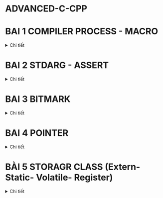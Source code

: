 # ADVANCED-C-CPP
#  BAI 1 COMPILER PROCESS - MACRO
<details>
  <summary>Chi tiết</summary>
 
## 1. Tiền Xử Lý (Preprocessing)
Quá trình tiền xử lý chuyển đổi file `.c` hoặc `.h` thành file `.i`. Lệnh biên dịch:
```sh
gcc -E main.c -o main.i
```
### Các bước trong tiền xử lý:
- **Copy toàn bộ mã nguồn** của các thư viện hoặc file được `#include`.
- **Xóa toàn bộ chú thích** (`//` và `/* ... */`).
- **Thay thế các macro** được định nghĩa bởi `#define`.
- **Giữ nguyên các hàm và biến thông thường**.

Lệnh kiểm tra file `.i` sau tiền xử lý:
```sh
cat main.i
```

### Ví dụ về Macro trong Tiền Xử Lý
#### 1. `#define` - Định nghĩa hằng số
```c
#include <stdio.h>
#define PI 3.14159
int main() {
    printf("PI = %f\n", PI);
    return 0;
}
```
*Kết quả khi chạy chương trình:*
```
PI = 3.141590
```

#### 2. `#define` - Định nghĩa hàm macro
```c
#include <stdio.h>
#define SQUARE(x) ((x) * (x))
int main() {
    printf("Bình phương của 5 là: %d\n", SQUARE(5));
    return 0;
}
```
*Kết quả:*
```
Bình phương của 5 là: 25
```

#### 3. `#undef` - Hủy định nghĩa macro
```c
#include <stdio.h>
#define VALUE 100
#undef VALUE
int main() {
    #ifdef VALUE
        printf("VALUE is defined\n");
    #else
        printf("VALUE is not defined\n");
    #endif
    return 0;
}
```
*Kết quả:*
```
VALUE is not defined
```

#### 4. `##` - Nối chuỗi
```c
#include <stdio.h>
#define CONCAT(a, b) a##b
int main() {
    int xy = 10;
    printf("%d\n", CONCAT(x, y));
    return 0;
}
```
*Kết quả:*
```
10
```

#### 5. `#` - Chuyển văn bản thành chuỗi
```c
#include <stdio.h>
#define TO_STRING(x) #x
int main() {
    printf("%s\n", TO_STRING(Hello World));
    return 0;
}
```
*Kết quả:*
```
Hello World
```

#### 6. `...` (Variadic Macro) - Macro nhận nhiều tham số
```c
#define sum(...)                \
int arr[] = {__VA_ARGS__, 0};   \
int i =0;                       \
int tong = 0;                   \
while (arr[i] != 0 )            \
{                               \
    tong += arr[i];             \         
    i++;                        \
}                               \   
printf("tong bang: %d", tong) ; \  

*Kết quả:*
Tổng: 15
```

---

## 2. Biên Dịch (Compilation)
Quá trình biên dịch chuyển đổi file `.i` thành file `.s` (hợp ngữ - assembly).

Lệnh biên dịch:
```sh
gcc -S main.i -o main.s
```
Lệnh kiểm tra file `.s`:
```sh
cat main.s
```

---

## 3. Dịch Assembly (Assembler)
Quá trình assembler chuyển đổi file `.s` thành file `.o` (mã máy).

Lệnh dịch assembly:
```sh
gcc -c main.s -o main.o
```
Lệnh kiểm tra file `.o` (dạng nhị phân, không đọc được trực tiếp):
```sh
ls -l main.o
```

---

## 4. Liên Kết (Linking)
Quá trình linker kết hợp các file `.o` để tạo ra file thực thi `.exe`.

Lệnh liên kết:
```sh
gcc main.o -o main.exe
```
Lệnh chạy file thực thi:
```sh
./main.exe
```

---

## 5. Tóm Tắt Quá Trình Biên Dịch

```
file.c hoặc file.h  →  (Preprocessing)  →  file.i  →  (Compilation)  →  file.s  →  (Assembler)  →  file.o  →  (Linker)  →  file.exe
```

Từng bước với lệnh cụ thể:
1. **Tiền xử lý:** `gcc -E main.c -o main.i`
2. **Biên dịch:** `gcc -S main.i -o main.s`
3. **Dịch assembly:** `gcc -c main.s -o main.o`
4. **Liên kết:** `gcc main.o -o main.exe`
5. **Chạy chương trình:** `./main.exe`

Mỗi bước trên đều có thể kiểm tra bằng cách xem nội dung file tương ứng (`cat`, `ls -l`).
  </details>

# BAI 2 STDARG - ASSERT
<details>
  <summary>Chi tiết</summary>
  
## 1. Thư viện stdarg.h

### 1.1 Mục đích
- Hỗ trợ xây dựng các hàm có số lượng tham số biến đổi (variadic functions).
- Cho phép truy cập vào danh sách các đối số được truyền vào sau đối số cố định cuối cùng.

### 1.2 Các macro chính
- **`va_list`**  
  Kiểu dữ liệu dùng để lưu trữ danh sách tham số biến đổi.

- **`va_start(va_list, last_fixed_arg)`**  
  Khởi tạo danh sách các đối số biến đổi, trong đó `last_fixed_arg` là đối số cuối cùng có kiểu cố định.

- **`va_arg(va_list, type)`**  
  Lấy đối số tiếp theo từ danh sách với kiểu dữ liệu được chỉ định.

- **`va_end(va_list)`**  
  Giải phóng tài nguyên được cấp phát cho danh sách các đối số.

### 1.3 Ví dụ sử dụng stdarg.h

Ví dụ: Hàm `sum` tính tổng các số nguyên cho đến khi gặp một sentinel.  
Trong ví dụ này, sử dụng sentinel `'a'` để đánh dấu điểm kết thúc danh sách.

```c
#include <stdio.h>
#include <stdarg.h>

#define tong(...) sum(__VA_ARGS__, 'a') // 'a' làm sentinel

int sum(int first, ...) {
    va_list args;
    va_start(args, first);
    
    // Lưu các số vào mảng tạm (giả sử không vượt quá 100 giá trị)
    int numbers[100];
    int count = 0;
    
    numbers[count++] = first;
    
    // Đọc các đối số cho đến khi gặp sentinel
    while (1) {
        int value = va_arg(args, int);
        // Ép về char để so sánh với sentinel 'a'
        if ((char)value == 'a') {
            break;
        }
        numbers[count++] = value;
    }
    
    va_end(args);
    
    int result = 0;
    for (int i = 0; i < count; i++) {
        result += numbers[i];
    }
    
    return result;
}

int main() {
    
    printf("Tong cac gia tri: %d\n", tong(4, 9, 0, 10, 15, 20));
    return 0;
}
```

## 2. Tổng quan về assert.h
- **assert.h** là thư viện tiêu chuẩn trong C cung cấp macro `assert`.
- Macro `assert(condition)` được sử dụng để kiểm tra điều kiện tại thời điểm chạy (runtime). Nếu điều kiện không được thỏa mãn (false), chương trình sẽ dừng lại và in ra thông báo lỗi, kèm theo thông tin về file và số dòng.

### 2.1. Cách thức hoạt động của assert
- Khi biểu thức trong `assert(condition)` được đánh giá là false (0), chương trình:
  - In ra thông báo lỗi, bao gồm tên file, số dòng và nội dung biểu thức không thỏa mãn.
  - Gọi hàm `abort()` để kết thúc chương trình ngay lập tức.
- Nếu biểu thức đúng (non-zero), `assert` không thực hiện hành động nào và chương trình tiếp tục chạy bình thường.

### 2.2. Ví dụ sử dụng assert
Dưới đây là một ví dụ minh họa cách sử dụng `assert` để đảm bảo rằng một giá trị không bị chia cho số 0:

```c
#include <stdio.h>
#include <assert.h>

// Hàm chia, kiểm tra điều kiện không chia cho 0
int divide(int a, int b) {
    // Kiểm tra rằng b không bằng 0
    assert(b != 0);
    return a / b;
}

int main() {
    int x = 10;
    int y = 0;  // Thử nghiệm với giá trị 0 để kích hoạt assert
    // Nếu y bằng 0, assert sẽ dừng chương trình và thông báo lỗi
    int result = divide(x, y);
    printf("Result: %d\n", result);
    return 0;
}
```
  </details>

# BAI 3 BITMARK

<details>
  <summary>Chi tiết</summary>

## 1. Giới thiệu về Bitmask
Bitmask là một kỹ thuật sử dụng các bit để lưu trữ và thao tác với các cờ (flags) hoặc trạng thái trong một biến số nguyên. Kỹ thuật này giúp tối ưu hóa bộ nhớ, thực hiện các phép toán logic trên một cụm bit, và quản lý các trạng thái, quyền truy cập, hoặc các thuộc tính khác của một đối tượng.

## 2. Các Toán Tử Bitwise
Toán tử bitwise được sử dụng để thao tác trực tiếp trên các bit của một số. Dưới đây là danh sách các toán tử bitwise cơ bản:

### 2.1. Phép NOT (~)
- Đảo ngược tất cả các bit của số.
- Bit 1 sẽ thành 0, bit 0 sẽ thành 1.

Ví dụ:
```cpp
#include <stdio.h>
#include <stdint.h>

int main() {
    uint8_t user1 = 0b00001110;
    uint8_t user2 = 0b10101001;
    printf("~user1 = 0b%08b\n", (uint8_t)~user1);
    printf("~user2 = 0b%08b\n", (uint8_t)~user2);
    return 0;
}
```

Kết quả:
```
~user1 = 0b11110001
~user2 = 0b01010110
```

### 2.2. Phép AND (&)
- Chỉ trả về 1 nếu cả hai bit đều là 1.

Ví dụ:
```cpp
user1 & user2 // Kết quả: 0b00001000
```

### 2.3. Phép OR (|)
- Trả về 1 nếu ít nhất một trong hai bit là 1.

Ví dụ:
```cpp
user1 | user2 // Kết quả: 0b10101111
```

### 2.4. Phép XOR (^)
- Trả về 1 nếu hai bit khác nhau, ngược lại trả về 0.

Ví dụ:
```cpp
user1 ^ user2 // Kết quả: 0b10100111
```

### 2.5. Phép Dịch Bit (>> và <<)
- `>>`: Dịch phải, các bit bên trái bị đẩy ra ngoài, các bit mới bên phải được lấp bằng 0 hoặc 1 (tùy vào số âm hay dương).
- `<<`: Dịch trái, các bit bên phải bị đẩy ra ngoài, các bit mới bên trái được lấp bằng 0.

Ví dụ:
```cpp
// Dịch phải
user1 >> 1 // Kết quả: 0b00000111
user1 >> 5 // Kết quả: 0b00000000

// Dịch trái
user2 << 6 // Kết quả: 0b10000000
```

## 3. Ứng Dụng Bitmask
### 3.1. Kiểm tra trạng thái bit
```cpp
if (user1 & (1 << 3)) {
    printf("Bit thứ 3 đang bật\n");
}
```

### 3.2. Bật một bit cụ thể
```cpp
user1 |= (1 << 2); // Bật bit thứ 2
```

### 3.3. Tắt một bit cụ thể
```cpp
user1 &= ~(1 << 2); // Tắt bit thứ 2
```

### 3.4. Đảo trạng thái một bit
```cpp
user1 ^= (1 << 2); // Đảo bit thứ 2
```

## 4. Sử dụng Bit-Field trong C
Bit-field là một cách tối ưu hóa bộ nhớ bằng cách định nghĩa các trường bit trong struct.

Ví dụ:
```cpp
#include <stdio.h>

struct Status {
    unsigned int bit0 : 1;
    unsigned int bit1 : 1;
    unsigned int bit2 : 1;
    unsigned int bit3 : 1;
};

int main() {
    struct Status status = {1, 0, 1, 1};
    printf("Bit 0: %d, Bit 1: %d, Bit 2: %d, Bit 3: %d\n",
           status.bit0, status.bit1, status.bit2, status.bit3);
    return 0;
}
```

## 5. Kết luận
Bitmask là một kỹ thuật hữu ích giúp tối ưu hóa bộ nhớ và xử lý dữ liệu hiệu quả trong lập trình hệ thống và nhúng. Việc sử dụng các toán tử bitwise giúp quản lý trạng thái và quyền truy cập một cách nhanh chóng và tiết kiệm bộ nhớ.
</details>

# BAI 4 POINTER

<details>
  <summary>Chi tiết</summary>

## 1. Tổng quan về Pointer

- **Khái niệm**: Con trỏ (pointer) là một biến đặc biệt trong ngôn ngữ lập trình C, chứa địa chỉ bộ nhớ của một đối tượng khác như biến, hàm, hoặc mảng. Việc sử dụng con trỏ giúp chúng ta thực hiện các thao tác trên bộ nhớ một cách linh hoạt và hiệu quả hơn.

- **Cách khai báo**: Con trỏ được khai báo bằng cách sử dụng dấu `*` trước tên biến:
```c
int *ptr;       // Con trỏ đến kiểu int
char *ptr_char; // Con trỏ đến kiểu char
float *ptr_float; // Con trỏ đến kiểu float
```

- **Lấy địa chỉ của một biến**: Để lấy địa chỉ của một biến, sử dụng toán tử `&`:
```c
int x = 10;
int *ptr_x = &x;  // ptr_x giờ đây chứa địa chỉ của x
```

- **Truy cập giá trị thông qua con trỏ**: Để truy cập giá trị của biến mà con trỏ trỏ tới, sử dụng toán tử `*` (dereference) giải tham chiếu:
```c
int y = *ptr_x;  // y sẽ bằng giá trị của x
```

- **Kích thước của con trỏ**: Kích thước của con trỏ phụ thuộc vào kiến trúc máy tính và trình biên dịch hoặc kiến trúc vi điều khiển. Sử dụng `sizeof()` để kiểm tra kích thước của con trỏ:
```c
#include <stdio.h>

int main() {
    int *ptr;
    printf("Size of pointer: %d bytes\n", sizeof(ptr));
    return 0;
}
```

- **Ví dụ minh họa**
Ví dụ về các nội dung trên.
```c
#include <stdio.h>

int main() {
    int test = 5;   // address: 0x01
                    // value:   5
    int *ptr = &test;  // address: 0xf1
                       // value: 0x01

    printf("Địa chỉ của con trỏ: %p\n", ptr);// Lấy giá trị địa chỉ con trỏ
    printf("Địa chỉ mà con trỏ đang trỏ tới: %p\n", &ptr); // Lấy địa chỉ mà con trỏ đang trỏ tới
    printf("Giá trị tại địa chỉ con trỏ đang trỏ tới: %d\n", *ptr); // Lấy giá trị tại địa chỉ con trỏ đang trỏ tới

    return 0;
}
```

- **Con trỏ và mảng**: Đối với một mảng, địa chỉ mà con trỏ trỏ đến là vị trí phần tử đầu tiên trong mảng. Khi khai báo, ta chỉ cần gán tên mảng cho con trỏ:
```c
#include <stdio.h>

int main() {
    uint16_t arr[] = {5, 8, 7};
    uint16_t *ptr = arr;  // giá trị ptr = &arr[0] = 0xa0; *ptr = arr[0] = 5;
                          // (ptr + 1) = &arr[1] = 0xa2;   *(ptr + 1) = arr[1] = 8;

    printf("Giá trị phần tử đầu tiên: %d\n", *ptr);
    printf("Giá trị phần tử thứ hai: %d\n", *(ptr + 1));
    printf("Giá trị phần tử thứ ba: %d\n", *(ptr + 2));

    return 0;
}
```

- **Kích thước con trỏ**: Kích thước của con trỏ phụ thuộc vào kiến trúc máy tính. Trên hệ thống 32-bit, kích thước con trỏ thường là 4 byte, trong khi trên hệ thống 64-bit, kích thước con trỏ thường là 8 byte.

- **Mục đích của dữ liệu khai báo cho con trỏ**: Dữ liệu khai báo cho con trỏ phục vụ vào mục đích đọc dữ liệu tại vị trí mà con trỏ đang trỏ đến. Điều này giúp đảm bảo rằng con trỏ được sử dụng đúng cách và tránh các lỗi truy cập bộ nhớ.

## 2. Void Pointer

- **Void Pointer**: Con trỏ void (void pointer) là một con trỏ có thể trỏ tới bất kỳ kiểu dữ liệu nào. Điều này có nghĩa là con trỏ void không có kiểu dữ liệu cụ thể, và do đó, nó có thể được sử dụng để trỏ tới bất kỳ địa chỉ bộ nhớ nào mà không cần biết trước kiểu dữ liệu của giá trị tại địa chỉ đó.

- **Khai báo**: Con trỏ void được khai báo bằng cách sử dụng từ khóa `void` trước dấu `*`.
  ```c
  void *ptr_void;
  ```

- **Đặc điểm**:
    - Con trỏ void có thể trỏ tới bất kỳ kiểu dữ liệu nào, giúp nó rất linh hoạt trong việc quản lý bộ nhớ và xử lý dữ liệu.
    - Không thể truy cập trực tiếp giá trị mà con trỏ void trỏ tới mà không chuyển đổi nó sang kiểu dữ liệu cụ thể.

- **Ví dụ sử dụng con trỏ void**
```c
#include <stdio.h>

int main(int argc, char const *argv[]) {
    void *ptr_void;
    int a = 5;
    ptr_void = &a;
    printf("Địa chỉ: %p \n Địa chỉ: %d \n Giá trị: %d\n", ptr_void, ptr_void, *(int*)ptr_void); // ép kiểu dữ liệu về int
  
    double b = 3.14;
    ptr_void = &b;
    printf("Địa chỉ: %p \n Địa chỉ: %d \n Giá trị: %0.2f", ptr_void, ptr_void, *(double*)ptr_void); // ép kiểu dữ liệu về double
    
    char c = 'c';
    ptr_void = &c;
    printf("\nĐịa chỉ: %p\n Địa chỉ: %d \n Giá trị: %c ", ptr_void, ptr_void, *(char*)ptr_void); // ép kiểu dữ liệu về char
    
    char arr[] = "hello ho bao ton";
    ptr_void = arr; // vị trí pointer trỏ đến vị trí phần tử đầu tiên trong mảng
    for (int i = 0; i < sizeof(arr); i++) {
        ptr_void = &arr[i];
        printf("\nGiá trị: %c", *(char*)(ptr_void + 1));
    }

    void *ptr1[] = {&a, &b, &c, arr}; // mảng con trỏ với giá trị là địa chỉ các đối tượng
    printf("ptr1[0] = %d\n", *(int*)ptr1[0]);
    printf("ptr1[1] = %f\n", *(double*)ptr1[1]);
    printf("ptr1[2] = %c\n", *(char*)ptr1[2]);
    for (int i = 0; i < sizeof(arr); i++) {
        printf("ptr1[%d] = %c\n", i, *(char*)(ptr1[3] + i)); 
        printf("ptr1[%d] = %p\n", i, (ptr1[3] + i));   
    }
    return 0;
}
```

- **Ứng dụng của con trỏ void**
    - **Quản lý bộ nhớ động**: Con trỏ void thường được sử dụng trong các hàm quản lý bộ nhớ động như `malloc`, `calloc`, và `realloc` để trả về địa chỉ của vùng nhớ được cấp phát mà không cần biết trước kiểu dữ liệu.
    EX: 
    ```c
        int *a;
        a = (int*)malloc(sizeof(int) * n);
    ```
    - **Hàm tổng quát**: Con trỏ void có thể được sử dụng trong các hàm tổng quát để xử lý các kiểu dữ liệu khác nhau mà không cần viết lại mã cho từng kiểu dữ liệu cụ thể.

## 3. Function Pointer

- **Con Trỏ Hàm**:Con trỏ hàm là một biến lưu trữ địa chỉ của một hàm. Cho phép gọi hàm thông qua con trỏ, truyền hàm như là một đối số cho một hàm khác, hoặc lưu trữ địa chỉ của hàm trong một cấu trúc dữ liệu. 

- **Khai báo con trỏ hàm**: Con trỏ hàm phải có cùng kiểu dữ liệu trả về và cùng kiểu dữ liệu tham số với hàm mà nó trỏ tới.
  ```c
  void (*ptr)(int, int);
  ```

- **Ví dụ về con trỏ hàm**: 
```c
#include <stdio.h>

// Hàm cộng hai số nguyên
void sum(int a, int b) {
    printf("%d + %d = %d\n", a, b, a + b);
}

// Hàm trừ hai số nguyên
void subtract(int a, int b) {
    printf("%d - %d = %d\n", a, b, a - b);
}

// Hàm tính toán, nhận con trỏ hàm làm tham số
void calculator(void (*ptr)(int, int), int a, int b) {
    ptr(a, b);
}

int main(int argc, char const *argv[]) {
    // Khai báo và gán con trỏ hàm
    void (*ptr)(int, int) = sum; // Con trỏ hàm trỏ tới hàm sum
    ptr(2, 3); // Gọi hàm sum thông qua con trỏ hàm

    void (*ptr1)(int, int) = &subtract; // Con trỏ hàm trỏ tới hàm subtract
    ptr1(10, 3); // Gọi hàm subtract thông qua con trỏ hàm

    // In địa chỉ của hàm subtract
    printf("%p\n", *ptr1);
    printf("%p\n", ptr1);
    printf("%p\n", &subtract);

    // Mảng con trỏ hàm
    void (*fptr[])(int, int) = {sum, subtract};
    fptr[0](5, 25); // Gọi hàm sum thông qua mảng con trỏ hàm
    fptr[1](36, 7); // Gọi hàm subtract thông qua mảng con trỏ hàm

    // Truyền con trỏ hàm trực tiếp vào hàm calculator
    calculator(sum, 9, 15);
    calculator(subtract, 9, 15);

    return 0;
}
```
- **Giải thích**
    - **Khai báo con trỏ hàm**:
   ```c
   void (*ptr)(int, int) = sum;
   ```
   Con trỏ hàm `ptr` được khai báo để trỏ tới hàm `sum`. Con trỏ hàm phải có cùng kiểu dữ liệu trả về và cùng kiểu dữ liệu tham số với hàm mà nó trỏ tới.

    - **Gọi hàm thông qua con trỏ hàm**:
   ```c
   ptr(2, 3);
   ```
   Gọi hàm `sum` thông qua con trỏ hàm `ptr`.

    - **Mảng con trỏ hàm**:
   ```c
   void (*fptr[])(int, int) = {sum, subtract};
   ```
   Khai báo một mảng con trỏ hàm `fptr` chứa địa chỉ của các hàm `sum` và `subtract`.

    - **Truyền con trỏ hàm vào hàm khác**:
   ```c
   calculator(sum, 9, 15);
   ```
   Truyền con trỏ hàm `sum` trực tiếp vào hàm `calculator`.

## 4. Pointer to Constant

- **Pointer to Constant (con trỏ hằng)**: Con trỏ hẳng (pointer to constant) là một con trỏ mà giá trị tại địa chỉ nó trỏ tới không thể thay đổi thông qua con trỏ. Tuy nhiên, địa chỉ mà hằng con trỏ trỏ tới có thể thay đổi. Điều này có nghĩa là bạn có thể thay đổi địa chỉ mà con trỏ trỏ tới, nhưng không thể thay đổi giá trị tại địa chỉ đó thông qua con trỏ. (chỉ cho phép đọc giá trị tại vị trí trỏ tới không cho phép thay đổi giá trị)

- **Khai báo con trỏ hằng**: Con trỏ hằng được khai báo bằng cách sử dụng từ khóa `const` trước kiểu dữ liệu của con trỏ.
  ```c
  const int *ptr;
  hoặc int const *ptr;
  ```

- **Ví dụ về hằng con trỏ**
```c
#include <stdio.h>

int main() {
    int value1 = 10;
    int value2 = 20;
    const int *ptr = &value1; // Con trỏ hằng trỏ tới biến value1

    printf("Giá trị của value1: %d\n", *ptr);

    // Thử thay đổi giá trị tại địa chỉ mà hằng con trỏ trỏ tới (sẽ gây lỗi)
    // *ptr = 15; // Lỗi: không thể thay đổi giá trị thông qua hằng con trỏ
    // muốn thay đối giá trị phải thay đổi trực tiếp trên biến gốc
    // Thay đổi địa chỉ mà hằng con trỏ trỏ tới
    ptr = &value2;
    printf("Giá trị của value2: %d\n", *ptr);

    return 0;
}
```

## 5 Constant to Pointer

- **Hằng con trỏ**: Hằng con trỏ (constant pointer) là một con trỏ mà địa chỉ nó trỏ tới không thể thay đổi sau khi được khởi tạo. Điều này có nghĩa là khi hằng con trỏ được khởi tạo, nó sẽ luôn trỏ tới một địa chỉ bộ nhớ và không thể trỏ tới địa chỉ khác. Tuy nhiên, giá trị tại địa chỉ mà hằng con trỏ trỏ tới có thể thay đổi. 

- **Khai báo hằng con trỏ**: hằng con trỏ được khai báo bằng cách sử dụng từ khóa `const` trước kiểu dữ liệu của con trỏ.
  ```c
  int *const ptr;
  ```

- **Ví dụ về hằng con trỏ**
```c
#include <stdio.h>

int a = 5;
int b = 10;
int const *ptr = &a; // Con trỏ hằng trỏ tới biến a
int *ptr1 = &a;
const char *st1 = "hello";
const char *st2 = "world";

int *const cptr = &b; // Hằng con trỏ trỏ tới biến b

int main(int argc, char const *argv[]) {
    *ptr1 = 15;
    printf("%p\n%d\n", ptr, *ptr);
    ptr = &b;
    printf("%p\n%d\n", ptr, *ptr);

    printf("%p\n%d\n", cptr, *cptr);
    return 0;
    // cptr = &a; // Lỗi: không thể thay đổi địa chỉ của con trỏ hằng
    // printf("%p\n%d\n", cptr, *cptr);
}
```

- **Giải thích chi tiết**
    **Khai báo hằng con trỏ**:
   ```c
   int *const cptr = &b;
   ```
   Con trỏ `cptr` được khai báo là hằng con trỏ trỏ tới biến `b`. Điều này có nghĩa là `cptr` không thể trỏ tới địa chỉ khác sau khi được khởi tạo.

    **Thay đổi giá trị tại địa chỉ mà hằng con trỏ trỏ tới**:
   ```c
   *ptr1 = 15;
   ```
   Giá trị tại địa chỉ mà con trỏ `ptr1` trỏ tới có thể thay đổi, nhưng địa chỉ mà con trỏ `cptr` trỏ tới không thể thay đổi.

## 6. Null Pointer

- **Null Pointer**: Null pointer (con trỏ null) là một con trỏ không trỏ tới bất kỳ địa chỉ nào trong bộ nhớ. Nó thường được sử dụng để chỉ ra rằng con trỏ không được khởi tạo hoặc không trỏ tới bất kỳ đối tượng nào. 

- **Khai báo null pointer**: Null pointer được khai báo bằng cách gán giá trị `NULL` cho con trỏ.
  ```c
  int *ptr = NULL;
  ```

- **Ví dụ về null pointer**
```c
#include <stdio.h>

int main() {
    int *ptr = NULL; // Khai báo con trỏ null

    if (ptr == NULL) {
        printf("Con trỏ ptr không trỏ tới bất kỳ địa chỉ hợp lệ nào.\n");
    }

    // Thử truy cập giá trị tại địa chỉ mà con trỏ null trỏ tới (sẽ gây lỗi)
    // printf("%d\n", *ptr); // Lỗi: không thể dereference con trỏ null

    return 0;
}
```
## 7. Pointer to Pointer

- **Con Trỏ Trỏ Tới Con Trỏ (pointer to pointer)**:Con trỏ trỏ tới con trỏ (pointer to pointer) là một con trỏ mà giá trị của nó là địa chỉ của một con trỏ khác. Cho phép tạo ra các cấp độ con trỏ khác nhau, giúp quản lý và thao tác với các con trỏ một cách linh hoạt hơn.

- **Khai báo con trỏ trỏ tới con trỏ**: Con trỏ trỏ tới con trỏ được khai báo bằng cách sử dụng hai dấu `*` trước tên biến.
  ```c
  int **ptr;
  ```

- **Ví dụ về con trỏ trỏ tới con trỏ**
```c
#include <stdio.h>

int main() {
    int value = 10;
    int *ptr = &value;  // Con trỏ trỏ tới biến value
    int **ptr_to_ptr = &ptr;  // Con trỏ trỏ tới con trỏ ptr

    // In giá trị của biến value thông qua con trỏ ptr
    printf("Giá trị của value: %d\n", *ptr);

    // In giá trị của biến value thông qua con trỏ trỏ tới con trỏ ptr_to_ptr
    printf("Giá trị của value thông qua con trỏ trỏ tới con trỏ: %d\n", **ptr_to_ptr);

    // In địa chỉ của biến value
    printf("Địa chỉ của value: %p\n", (void*)&value);

    // In địa chỉ mà con trỏ ptr trỏ tới (địa chỉ của biến value)
    printf("Địa chỉ mà con trỏ ptr trỏ tới: %p\n", (void*)ptr);

    // In địa chỉ của con trỏ ptr
    printf("Địa chỉ của con trỏ ptr: %p\n", (void*)&ptr);

    // In địa chỉ mà con trỏ trỏ tới con trỏ ptr_to_ptr trỏ tới (địa chỉ của con trỏ ptr)
    printf("Địa chỉ mà con trỏ trỏ tới con trỏ ptr_to_ptr trỏ tới: %p\n", (void*)ptr_to_ptr);

    return 0;
}
```
</details>

# BÀI 5 STORAGR CLASS (Extern- Static- Volatile- Register)

<details>
  <summary>Chi tiết</summary>

## 1. Extern 
### 1.1.Khai báo biến `extern`**:
   ```c
   // File1.c
   int a = 10; // Định nghĩa biến a

   // File2.c
   extern int a; // Khai báo biến a
   ```

### 1.2. Khai báo hàm `extern`**:
   ```c
   // File1.c
   void display() {
       printf("Hello, World!\n");
   }

   // File2.c
   extern void display(); // Khai báo hàm display
   ```

### 1.3. Lưu ý khi sử dụng `extern`
- **Không định nghĩa lại**: Khi sử dụng `extern`, chỉ khai báo biến hoặc hàm mà không định nghĩa lại chúng.
- **Chỉ sử dụng cho biến toàn cục**
- **Liên kết các tệp**: Các tệp chứa khai báo `extern` và định nghĩa thực tế phải được liên kết với nhau khi biên dịch. Ví dụ:
```bash
  gcc File1.c File2.c -o output
  ```

### 1.4. Ứng dụng của `extern`
- **Chia sẻ biến và hàm giữa các tệp**: `extern` cho phép chia sẻ các biến và hàm giữa các tệp khác nhau trong cùng một dự án.
- **Thiết kế thư viện**: `extern` thường được sử dụng trong thiết kế thư viện để khai báo các hàm và biến mà thư viện cung cấp.

### 1.5. Ví dụ chi tiết
Giả sử có hai tệp nguồn: `main.c` và `utils.c`.

**main.c**:
```c
#include <stdio.h>

// Khai báo biến extern
extern int count;

// Khai báo hàm extern
extern void increment();

int main() {
    count = 0;
    increment();
    printf("Count: %d\n", count);
    return 0;
}
```

**utils.c**:
```c
#include <stdio.h>

// Định nghĩa biến
int count;

// Định nghĩa hàm
void increment() {
    count++;
}
```

Khi biên dịch, cần liên kết cả hai tệp lại với nhau:
```bash
gcc main.c utils.c -o program
```

Khi chạy gõ lệnh `./program` trong TERMINAL

Kết quả khi chạy chương trình `program` sẽ là:
```
Count: 1
```

## 2. Static

### 2.1. Static local variables

#### 2.1.1 Đặc điểm của biến cục bộ tĩnh
- **Thời gian hoạt động**: Khác với các biến cục bộ thông thường, biến cục bộ tĩnh được tạo ra chỉ một lần và giữ nguyên giá trị của nó giữa các lần gọi hàm. Điều này có nghĩa là giá trị của biến sẽ được bảo toàn ngay cả khi hàm kết thúc và được gọi lại sau đó.
- **Phạm vi**: Biến cục bộ tĩnh chỉ có thể truy cập được trong phạm vi của hàm nơi nó được khai báo, giống như các biến cục bộ thông thường.
- **Khởi tạo**: Biến cục bộ tĩnh chỉ được khởi tạo một lần, lần đầu tiên hàm được gọi. Nếu không được khởi tạo cụ thể, chúng sẽ tự động được khởi tạo với giá trị 0.

#### 2.1.2. Ví dụ
Dưới đây là một ví dụ minh họa về cách biến cục bộ tĩnh hoạt động:

```c
#include <stdio.h>

void countCalls() {
    static int count = 0; // Biến cục bộ tĩnh
    count++;
    printf("Hàm được gọi %d lần\n", count);
}

int main() {
    countCalls(); // Output: Hàm được gọi 1 lần kq = 1
    countCalls(); // Output: Hàm được gọi 2 lần kq = 2
    countCalls(); // Output: Hàm được gọi 3 lần kq = 3
    return 0;
}
```

Trong ví dụ trên, biến `count` là một biến cục bộ tĩnh được khai báo trong hàm `countCalls`. Nó giữ nguyên giá trị của mình giữa các lần gọi hàm, do đó mỗi lần hàm được gọi, giá trị của `count` sẽ tăng lên.

#### 2.1.3. Lưu trữ trong bộ nhớ
- **Biến cục bộ tĩnh** được lưu trữ trong phân vùng dữ liệu (data segment) của bộ nhớ, không phải trong stack. Do đó thời gian sống của chúng kéo dài hơn so với các biến cục bộ thông thường.
- Nếu biến cục bộ tĩnh được khởi tạo với giá trị khác 0, nó sẽ được lưu trữ trong phân vùng dữ liệu đã khởi tạo (Data).
- Nếu biến cục bộ tĩnh được khởi tạo với giá trị 0 hoặc không được khởi tạo, nó sẽ được lưu trữ trong phân vùng BSS (Block Started by Symbol).

- **Chú ý** có thể khai báo 1 biến static cho nhiều chương trình khác nhau. Và ko gây ra xung đột khi thực hiện chương trình
```c
void count()
{
    static int a = 5;
    printf("a = %d", a++);
}

void count1()
{
    static int a = 0;
}
```
### 2.2 Static global variables

#### 2.2.1. Đặc điểm của biến `static` toàn cục
- **Phạm vi**: Biến `static` toàn cục chỉ có thể truy cập được trong tệp nguồn nơi nó được khai báo. Điều này có nghĩa là nó không thể được truy cập từ các tệp nguồn khác, ngay cả khi sử dụng từ khóa `extern`.
- **Thời gian sống**: Biến `static` toàn cục tồn tại trong suốt thời gian chạy của chương trình, từ khi chương trình bắt đầu cho đến khi kết thúc.
- **Khởi tạo**: Biến `static` toàn cục được khởi tạo một lần duy nhất khi chương trình bắt đầu. Nếu không được khởi tạo cụ thể, nó sẽ tự động được khởi tạo với giá trị 0.

#### 2.2.2. Ví dụ

**file1.c**:
```c
#include <stdio.h>

static int count = 0; // Biến static toàn cục

void increment() {
    count++;
    printf("Count: %d\n", count);
}
```

**main.c**:
```c
#include <stdio.h>

// extern int count; // Không thể truy cập biến static toàn cục từ tệp khác

void increment();

int main() {
    increment(); // Output: Count: 1
    increment(); // Output: Count: 2
    return 0;
}
```

Trong ví dụ trên, biến `count` được khai báo là `static` toàn cục trong `file1.c`. Nó chỉ có thể truy cập được trong `file1.c` và không thể truy cập từ `main.c`. Hàm `increment` được sử dụng để tăng giá trị của `count` và in ra giá trị hiện tại.

#### 2.2.3. Lợi ích của biến `static` toàn cục
- **Bảo mật**: Giúp bảo vệ biến khỏi việc truy cập và thay đổi từ các tệp nguồn khác, tăng cường tính bảo mật và tính toàn vẹn của dữ liệu.
- **Quản lý bộ nhớ**: Biến `static` toàn cục được khởi tạo một lần và tồn tại trong suốt thời gian chạy của chương trình, giúp quản lý bộ nhớ hiệu quả hơn.

## 3. Volatile

### 3.1. Đặc điểm của biến `volatile`
- **Không tối ưu hóa**: Trình biên dịch sẽ không tối ưu hóa các truy cập đến biến `volatile`, đảm bảo rằng mỗi lần truy cập đều thực sự đọc hoặc ghi vào bộ nhớ.
- **Thay đổi bất ngờ**: Biến `volatile` có thể thay đổi bởi các yếu tố bên ngoài như phần cứng, các luồng khác, hoặc các tín hiệu.

### 3.2 Sử dụng `volatile`
- **Biến phần cứng**: Khi làm việc với các thanh ghi phần cứng hoặc các cổng I/O.
  ```c
  volatile int *port = (int *)0x1234; // Địa chỉ của một cổng I/O
  ```
- **Biến chia sẻ giữa các luồng**: Khi một biến được truy cập bởi nhiều luồng trong lập trình đa luồng.
  ```c
  volatile int flag = 0;
  ```

### 3.3 Ví dụ
Dưới đây là một ví dụ về cách sử dụng từ khóa `volatile`:

```c
#include <stdio.h>
#include <stdbool.h>

volatile bool flag = false;

void interruptHandler() {
    flag = true; // Biến flag có thể được thay đổi bởi một ngắt
}

int main() {
    while (!flag) {
        // Chờ cho đến khi flag được thay đổi bởi ngắt
    }
    printf("Flag has been set!\n");
    return 0;
}
```

Trong ví dụ trên, biến `flag` được khai báo là `volatile` vì nó có thể được thay đổi bởi một hàm ngắt (interrupt handler). Trình biên dịch sẽ không tối ưu hóa vòng lặp `while (!flag)`, đảm bảo rằng giá trị của `flag` được kiểm tra mỗi lần lặp.

### 3.4. Mục đích `volatile`
- **Đảm bảo tính chính xác**: Đảm bảo rằng giá trị của biến luôn được đọc từ bộ nhớ, không phải từ bộ nhớ đệm của CPU.
- **Tương thích với phần cứng**: Hữu ích khi làm việc với các thiết bị phần cứng mà giá trị của biến có thể thay đổi bất ngờ.

## 4. Register

### 4.1. Đặc điểm của biến `register`
- **Tốc độ truy cập nhanh**: Biến `register` có thể được truy cập nhanh hơn so với các biến lưu trữ trong bộ nhớ chính, vì các thanh ghi của CPU có tốc độ truy cập nhanh hơn.
- **Không có địa chỉ**: Không thể lấy địa chỉ của một biến `register` bằng cách sử dụng toán tử `&`, vì biến này không có địa chỉ bộ nhớ cụ thể.

### 4.2. Ví dụ
Dưới đây là một ví dụ về cách sử dụng từ khóa `register`:

```c
#include <stdio.h>
#include <time.h>

int main() {
    // Lưu thời điểm bắt đầu
    clock_t start_time = clock();
    register int i;

    // Đoạn mã của chương trình
    for (i = 0; i < 200000000; ++i) {
        // Thực hiện một số công việc bất kỳ
    }

    // Lưu thời điểm kết thúc
    clock_t end_time = clock();

    // Tính thời gian chạy bằng miligiây
    double time_taken = ((double)(end_time - start_time)) / CLOCKS_PER_SEC;

    printf("Thoi gian chay cua chuong trinh: %f giay\n", time_taken);

    return 0;
}
```

Trong ví dụ trên, biến `i` được khai báo là `register`, yêu cầu trình biên dịch lưu trữ biến này trong một thanh ghi của CPU để tăng tốc độ truy cập.

### 4.3 Sử dụng `register`
- **Vòng lặp**: Khi có một biến được sử dụng nhiều lần trong một vòng lặp, việc khai báo biến đó là `register` có thể giúp tăng hiệu suất.
- **Biến tạm thời**: Các biến tạm thời được sử dụng trong các phép tính toán học hoặc logic phức tạp có thể được khai báo là `register` để tăng tốc độ xử lý.
</details>
